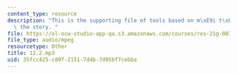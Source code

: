 ```yaml
---
content_type: resource
description: "This is the supporting file of tools based on m\xE9i t\xE0id\xE9 and\
  \ the story. "
file: https://ol-ocw-studio-app-qa.s3.amazonaws.com/courses/res-21g-003-learning-chinese-a-foundation-course-in-mandarin-spring-2011/35fcc425c89f21517d4b7d95bf7cebba_12.2.mp3
file_type: audio/mpeg
resourcetype: Other
title: 12.2.mp3
uid: 35fcc425-c89f-2151-7d4b-7d95bf7cebba
---
```

